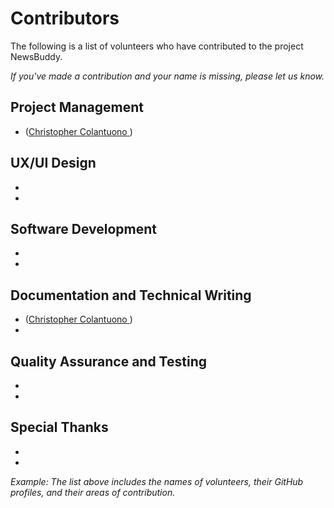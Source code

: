 # Contributors

The following is a list of volunteers who have contributed to the project NewsBuddy. 

_If you've made a contribution and your name is missing, please let us know._

## Project Management

- ([Christopher Colantuono ](https://github.com/ServerDestroyer))


## UX/UI Design

- 
- 

## Software Development

- 
- 

## Documentation and Technical Writing

- ([Christopher Colantuono ](https://github.com/ServerDestroyer))
- 

## Quality Assurance and Testing

- 
- 

## Special Thanks

- 
- 

_Example: The list above includes the names of volunteers, their GitHub profiles, and their areas of contribution._
